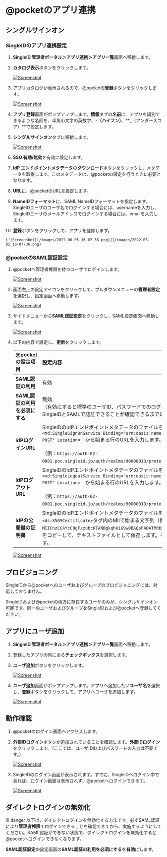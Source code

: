 # @pocketのアプリ連携
## シングルサインオン
### SingleIDのアプリ連携設定
1. **SingleID 管理者ポータル＞アプリ連携＞アプリ一覧**画面へ移動します。
2. **カタログ表示**ボタンをクリックします。
    
    [![Screenshot](/images/2022-08-16_3-53-18.png)](/images/2022-08-16_3-53-18.png)

3. アプリカタログが表示されるので、@pocketの**登録**ボタンをクリックします。
    
    [![Screenshot](/images/2022-06-05_16-03-46.png)](/images/2022-06-05_16-03-46.png)

4. **アプリ登録**画面がポップアップします。**情報**タブの**名前**に、アプリを識別できるような名前を、半角小文字の英数字、**-（ハイフン）**、**_（アンダースコア）**で設定します。
5. **シングルサインオン**タブに移動します。
    
    [![Screenshot](/images/2022-06-05_16-05-36.png)](/images/2022-06-05_16-05-36.png)

6. **SSO 有効/無効**を有効に設定します。
7. **IdP エンドポイントメタデータ**の**ダウンロード**ボタンをクリックし、メタデータを取得します。このメタデータは、@pocketの設定を行うときに必要となります。
8. **URL**に、@pocketのURLを設定します。
9.  **NameIDフォーマット**に、SAML NameIDフォーマットを指定します。SingleIDユーザのユーザ名でログインする場合には、usernameを入力し、SingleIDユーザのメールアドレスでログインする場合には、emailを入力します。  
10.  **登録**ボタンをクリックして、アプリを登録します。
    
    [![Screenshot](/images/2022-06-05_16-07-36.png)](/images/2022-06-05_16-07-36.png)

### @pocketのSAML認証設定
1. @pocketへ管理者権限を持つユーザでログインします。
    
    [![Screenshot](/images/image.png)](/images/image.png)

2. 画面右上の設定アイコンをクリックして、プルダウンメニューの**管理者設定**を選択し、設定画面へ移動します。

    [![Screenshot](/images/image-2.png)](/images/image-2.png)

3. サイドメニューから**SAML認証設定**をクリックし、SAML設定画面へ移動します。
    
    [![Screenshot](/images/image-3.png)](/images/image-3.png)

4. 以下の内容で設定し、**更新**をクリックします。

    | **@pocketの設定項目** | **設定内容** |
    | :--- | :--- |
    | **SAML認証の利用** | 有効 |
    | **SAML認証の利用を必須にする** | 無効<br>（有効にすると標準のユーザID、パスワードでのログインはできなくなります。SingleIDとSAMLで認証できることが確認できるまでは、有効にしないでください。）|
    | **IdPログインURL** | SingleIDのIdPエンドポイントメタデータのファイルを開きます。<br>`<md:SingleSignOnService Binding="urn:oasis:names:tc:SAML:2.0:bindings:HTTP-POST" Location=`　から始まる行のURLを入力します。<br><br>（例：`https://auth-02-0001.poc.singleid.jp/auth/realms/90000013/protocol/saml`） |
    | **IdPログアウトURL** | SingleIDのIdPエンドポイントメタデータのファイルを開きます。<br>`<md:SingleLogoutService Binding="urn:oasis:names:tc:SAML:2.0:bindings:HTTP-POST" Location=`　から始まる行のURLを入力します。<br><br>（例：`https://auth-02-0001.poc.singleid.jp/auth/realms/90000013/protocol/saml`） |
    | **IdPの公開鍵の証明書** | SingleIDのIdPエンドポイントメタデータのファイルを開きます。<br>`<ds:X509Certificate>`タグ内のMIIで始まる文字列（例：`MIICnzCCAYcCBgF/zubcKTANBgkqhkiG9w0BAQsFADATMREwDwYDVQQDDAg3MDAwMDA4MTA……..`）をコピーして、テキストファイルとして保存します。そのファイルをアップロードします。 |

    [![Screenshot](/images/image-4-1024x455.png)](/images/image-4-1024x455.png)

## プロビジョニング
SingleIDから@pocketへのユーザおよびグループのプロビジョニングには、対応しておりません。

SingleIDおよび@pocketの両方に存在するユーザのみが、シングルサインオン可能です。同一のユーザおよびグループをSingleIDおよび@pocketへ登録してください。

## アプリにユーザ追加
1. **SingleID 管理者ポータル＞アプリ連携＞アプリ一覧**画面へ移動します。
2. 登録したアプリの列にある**チェックボックス**を選択します。
3. **ユーザ追加**ボタンをクリックします。
    
    [![Screenshot](/images/image-4.png)](/images/image-4.png)

4. **ユーザ追加**画面がポップアップします。アプリへ追加したい**ユーザ名**を選択し、**登録**ボタンをクリックして、アプリへユーザを追加します。
    
    [![Screenshot](/images/image-5.png)](/images/image-5.png)

## 動作確認
1. @pocketのログイン画面へアクセスします。
2. **外部IDログイン**ボタンが追加されていることを確認します。**外部IDログイン**をクリックします。（ここでは、ユーザIDおよびパスワードの入力は不要です。）
    
    [![Screenshot](/images/atpocket-5.png)](/images/atpocket-5.png)

3. SingleIDのログイン画面が表示されます。すでに、SingleIDへログイン中であれば、ログイン画面は表示されず、@pocketへログインできます。
    
    [![Screenshot](/images/image-7-1024x462.png)](/images/image-7-1024x462.png)

## ダイレクトログインの無効化
!!! danger
    以下は、ダイレクトログインを無効化する方法です。必ずSAML認証により**管理者権限**でログインできることを確認できてから、実施するようにしてください。SAML認証ができない状態で、ダイレクトログインを無効化すると@pocketへログインできなくなります。

**SAML認証設定**の設定画面の**SAML認証の利用を必須にする**を**有効**にします。
